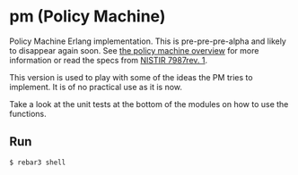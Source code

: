 pm (Policy Machine)
=====

Policy Machine Erlang implementation. This is pre-pre-pre-alpha and likely to
disappear again soon.  See [the policy machine
overview](http://csrc.nist.gov/pm/) for more information or read the
specs from [NISTIR 7987rev. 1](http://nvlpubs.nist.gov/nistpubs/ir/2015/NIST.IR.7987r1.pdf).

This version is used to play with some of the ideas the PM tries to
implement. It is of no practical use as it is now.

Take a look at the unit tests at the bottom of the modules on how to
use the functions.

Run
-----

    $ rebar3 shell
